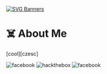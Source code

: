 [![SVG Banners](https://svg-banners.vercel.app/api?type=glitch&text1=🌪️koaziu🌪️&width=1000&height=200)](https://github.com/koziuu/koziuu/blob/main/README.md)

# ☠️ About Me

[cool][czesc]

![facebook](https://img.shields.io/badge/Facebook-3b5998?style=for-the-badge&logo=Facebook&logoColor=white)
![hackthebox](https://img.shields.io/badge/HackTheBox-9FEF00?style=for-the-badge&logo=HackTheBox&logoColor=white)
![facebook](https://img.shields.io/badge/GitHub-171515?style=for-the-badge&logo=GitHub&logoColor=white)
